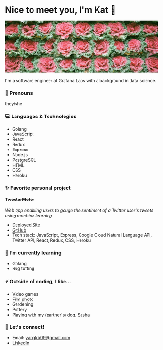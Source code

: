 # Nice to meet you, I'm Kat :dizzy:

<img src="/public/cabbages.jpg" alt="Wall of cabbages in Shanghai, China" id="cabbages"/>

I'm a software engineer at Grafana Labs with a background in data science.

### :blossom: Pronouns
they/she

### :computer: Languages & Technologies
* Golang
* JavaScript
* React 
* Redux 
* Express
* Node.js
* PostgreSQL
* HTML
* CSS
* Heroku

### :sparkles: Favorite personal project
#### TweeterMeter
*Web app enabling users to gauge the sentiment of a Twitter user's tweets using machine learning*
* [Deployed Site](https://tweetermeter.herokuapp.com/)
* [GitHub](https://github.com/yangkb09/TweeterMeter)
* Tech stack: JavaScript, Express, Google Cloud Natural Language API, Twitter API, React, Redux, CSS, Heroku

### 🔭 I’m currently learning
* Golang
* Rug tufting

### :zap: Outside of coding, I like...
* Video games
* [Film photo](https://photos.app.goo.gl/u1BFwkHdZuSideYF6)
* Gardening
* Pottery
* Playing with my (partner's) dog, [Sasha](https://photos.app.goo.gl/egZCirMfkPbbGYCU8)

### :email: Let's connect!
* Email: yangkb09@gmail.com
* [LinkedIn](https://www.linkedin.com/in/yangkb09/)
